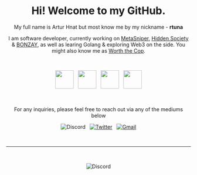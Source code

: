 <h1 align="center"> Hi! Welcome to my GitHub. </h1>
<p align="center">My full name is Artur Hnat but most know me by my nickname - <b>rtuna</b><p>
<p align="center">I am software developer, currently working on <a href="https://twitter.com/Metasniper_app">MetaSniper</a>, <a href="https://twitter.com/ahiddensociety">Hidden Society</a> & <a href="https://twitter.com/bonzayio">BONZAY</a>, as well as learing Golang & exploring Web3 on the side. You might also know me as <a href="https://www.instagram.com/worth_the_cop/">Worth the Cop</a>.<p>
<br>
<p align="center">
  <a href="https://twitter.com/Metasniper_app"><img width=50 src="https://i.imgur.com/KzWxKw0.png"></a>&nbsp;&nbsp;
  <a href="https://twitter.com/ahiddensociety"><img width=50 src="https://i.imgur.com/0wvivgg.png"></a>&nbsp;&nbsp;
  <a href="https://www.instagram.com/worth_the_cop/"><img width=50 src="https://i.imgur.com/1mgwJEv.png"></a>&nbsp;&nbsp;
  <a href="https://twitter.com/bonzayio"><img width=50 src="https://i.imgur.com/mrIOGzN.png"></a>
</p>
<br>

<p align="center">For any inquiries, please feel free to reach out via any of the mediums below<p>

<p align="center">
  <a><img src="https://img.shields.io/badge/rtuna%234321-17213A?style=flat&logo=discord&logoColor=white" alt="Discord"></a>&nbsp;&nbsp;
  <a href="https://twitter.com/rtunazzz" target="_blank"><img src="https://img.shields.io/badge/@rtunazzz-%230077B5.svg?&style=flat&logo=twitter&logoColor=white&link=https://twitter.com/rtunazzz" alt="Twitter"></a>&nbsp;&nbsp;
  <a href="mailto:rtunaboss@gmail.com" target="_blank"><img src="https://img.shields.io/badge/-rtunaboss@gmail.com-c14438?style=flat&logo=Gmail&logoColor=white&link=mailto:rtunaboss@gmail.com" alt="Gmail"></a>
</p>
<br>

***

&nbsp;&nbsp;
<p align="center">
  <a><img src="https://github-readme-stats.vercel.app/api/top-langs/?username=rtunazzz&layout=compact" alt="Discord"></a>
</p>

